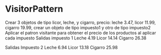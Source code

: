 # VisitorPattern
Crear 3 objetos de tipo licor, leche, y cigarro, precio: leche 3.47, licor 11.99, cigarro 19.99, crear un objeto 
de tipo impuesto1 y otro de tipo impuesto2
Aplicar el patron visitante para obtener el precio de los productos al aplicar cada impuesto
Salidas impuesto 1
Leche 4.19
Licor 14.14
Cigarro 26.38

Salidas Impuesto 2
Leche 6.94
Licor 13.18
Cigarro 25.98
